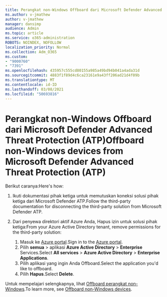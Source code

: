 ```yaml
---
title: Perangkat non-Windows Offboard dari Microsoft Defender Advanced Threat Protection (ATP)
ms.author: v-jmathew
author: v-jmathew
manager: dansimp
audience: Admin
ms.topic: article
ms.service: o365-administration
ROBOTS: NOINDEX, NOFOLLOW
localization_priority: Normal
ms.collection: Adm_O365
ms.custom:
- "9000760"
- "7391"
ms.openlocfilehash: 435957c555cd80155a985a49bd94b041a4ada31d
ms.sourcegitcommit: 4883f1f89d4c6ca23161e9a43ff206ad21d4f09b
ms.translationtype: MT
ms.contentlocale: id-ID
ms.lasthandoff: 03/08/2021
ms.locfileid: "50693816"
---
```

# <a name="offboard-non-windows-devices-from-microsoft-defender-advanced-threat-protection-atp"></a><span data-ttu-id="38a6d-102">Perangkat non-Windows Offboard dari Microsoft Defender Advanced Threat Protection (ATP)</span><span class="sxs-lookup"><span data-stu-id="38a6d-102">Offboard non-Windows devices from Microsoft Defender Advanced Threat Protection (ATP)</span></span>

<span data-ttu-id="38a6d-103">Berikut caranya:</span><span class="sxs-lookup"><span data-stu-id="38a6d-103">Here's how:</span></span>

1. <span data-ttu-id="38a6d-104">Ikuti dokumentasi pihak ketiga untuk memutuskan koneksi solusi pihak ketiga dari Microsoft Defender ATP.</span><span class="sxs-lookup"><span data-stu-id="38a6d-104">Follow the third-party documentation for disconnecting the third-party solution from Microsoft Defender ATP.</span></span>
2. <span data-ttu-id="38a6d-105">Dari penyewa direktori aktif Azure Anda, Hapus izin untuk solusi pihak ketiga:</span><span class="sxs-lookup"><span data-stu-id="38a6d-105">From your Azure Active Directory tenant, remove permissions for the third-party solution:</span></span>

    1. <span data-ttu-id="38a6d-106">Masuk ke [Azure portal](https://go.microsoft.com/fwlink/?linkid=2125612).</span><span class="sxs-lookup"><span data-stu-id="38a6d-106">Sign in to the [Azure portal](https://go.microsoft.com/fwlink/?linkid=2125612).</span></span>
    1. <span data-ttu-id="38a6d-107">Pilih **semua**  >  aplikasi **Azure Active Directory**  >  **Enterprise** Services.</span><span class="sxs-lookup"><span data-stu-id="38a6d-107">Select **All services** > **Azure Active Directory** > **Enterprise Applications**.</span></span>
    1. <span data-ttu-id="38a6d-108">Pilih aplikasi yang ingin Anda Offboard.</span><span class="sxs-lookup"><span data-stu-id="38a6d-108">Select the application you'd like to offboard.</span></span>
    1. <span data-ttu-id="38a6d-109">Pilih **Hapus**.</span><span class="sxs-lookup"><span data-stu-id="38a6d-109">Select **Delete**.</span></span>

<span data-ttu-id="38a6d-110">Untuk mempelajari selengkapnya, lihat [Offboard perangkat non-Windows](https://go.microsoft.com/fwlink/?linkid=2143630).</span><span class="sxs-lookup"><span data-stu-id="38a6d-110">To learn more, see [Offboard non-Windows devices](https://go.microsoft.com/fwlink/?linkid=2143630).</span></span>
